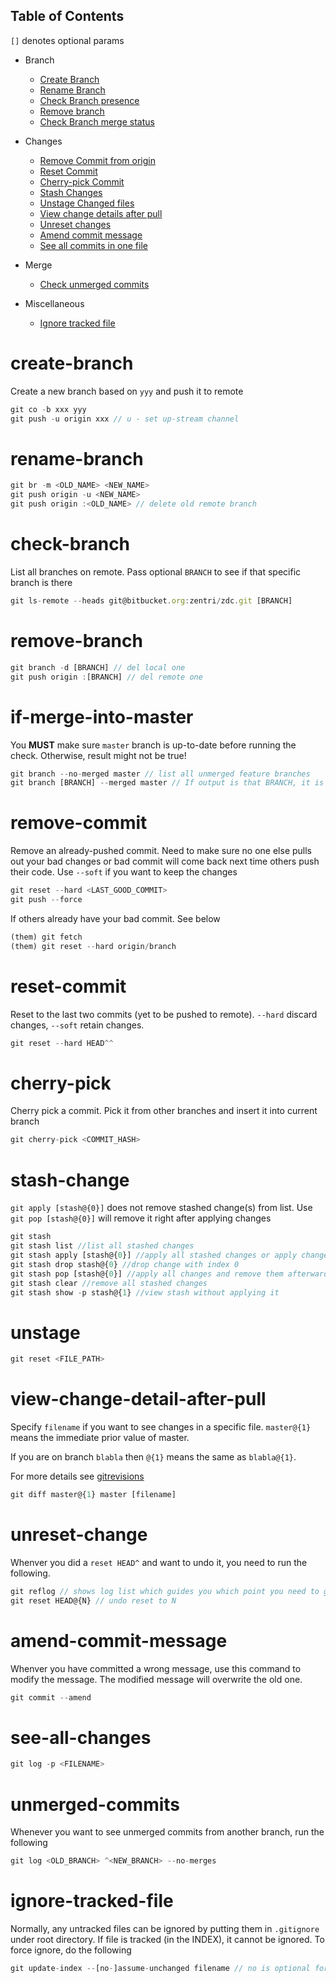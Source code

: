 ## Table of Contents

`[]` denotes optional params

* Branch
  * [Create Branch](#create-branch)
  * [Rename Branch](#rename-branch)
  * [Check Branch presence](#check-branch)
  * [Remove branch](#remove-branch)
  * [Check Branch merge status](#if-merge-into-master)
* Changes
  * [Remove Commit from origin](#remove-commit)
  * [Reset Commit](#reset-commit)
  * [Cherry-pick Commit](#cherry-pick)
  * [Stash Changes](#stash-change) 
  * [Unstage Changed files](#unstage)
  * [View change details after pull](#view-change-detail-after-pull)
  * [Unreset changes](#unreset-change)
  * [Amend commit message](#amend-commit-message)
  * [See all commits in one file](#see-all-changes)
  
* Merge
  * [Check unmerged commits](#unmerged-commits)
* Miscellaneous
  * [Ignore tracked file](#ignore-tracked-file)

# create-branch
Create a new branch based on `yyy` and push it to remote 
```Javascript
git co -b xxx yyy
git push -u origin xxx // u - set up-stream channel
```

# rename-branch
```Javascript
git br -m <OLD_NAME> <NEW_NAME>
git push origin -u <NEW_NAME>
git push origin :<OLD_NAME> // delete old remote branch
```

# check-branch
List all branches on remote. Pass optional `BRANCH` to see if that specific branch is there
```Javascript
git ls-remote --heads git@bitbucket.org:zentri/zdc.git [BRANCH]
```

# remove-branch
```javascript
git branch -d [BRANCH] // del local one
git push origin :[BRANCH] // del remote one
```

# if-merge-into-master
You **MUST** make sure `master` branch is up-to-date before running the check. Otherwise, result might not be true!
```javascript
git branch --no-merged master // list all unmerged feature branches
git branch [BRANCH] --merged master // If output is that BRANCH, it is merged or else not merged
```

# remove-commit
Remove an already-pushed commit. Need to make sure no one else pulls out your bad changes or bad commit will come back
next time others push their code. Use `--soft` if you want to keep the changes
```javascript
git reset --hard <LAST_GOOD_COMMIT>
git push --force
```

If others already have your bad commit. See below
```Javascript
(them) git fetch
(them) git reset --hard origin/branch
```

# reset-commit
Reset to the last two commits (yet to be pushed to remote). `--hard` discard changes, `--soft` retain changes.
```javascript
git reset --hard HEAD^^
```

# cherry-pick
Cherry pick a commit. Pick it from other branches and insert it into current branch
```Javascript
git cherry-pick <COMMIT_HASH>
```

# stash-change
`git apply [stash@{0}]` does not remove stashed change(s) from list. Use `git pop [stash@{0}]` will remove it right after applying changes
```Javascript
git stash
git stash list //list all stashed changes
git stash apply [stash@{0}] //apply all stashed changes or apply change with index 0
git stash drop stash@{0} //drop change with index 0
git stash pop [stash@{0}] //apply all changes and remove them afterwards
git stash clear //remove all stashed changes
git stash show -p stash@{1} //view stash without applying it
```

# unstage
```javascript 
git reset <FILE_PATH>
```

# view-change-detail-after-pull
Specify `filename` if you want to see changes in a specific file. `master@{1}` means the immediate prior value of master.

If you are on branch `blabla` then `@{1}` means the same as `blabla@{1}`.

For more details see [gitrevisions](http://schacon.github.io/git/gitrevisions.html)
```javascript
git diff master@{1} master [filename]
```

# unreset-change
Whenver you did a `reset HEAD^` and want to undo it, you need to run the following.
```javascript
git reflog // shows log list which guides you which point you need to go back to
git reset HEAD@{N} // undo reset to N
```

# amend-commit-message
Whenver you have committed a wrong message, use this command to modify the message. The modified message will overwrite the old one.
```javascript
git commit --amend
```

# see-all-changes
```javascript
git log -p <FILENAME>
```

# unmerged-commits
Whenever you want to see unmerged commits from another branch, run the following
```javascript
git log <OLD_BRANCH> ^<NEW_BRANCH> --no-merges
```

# ignore-tracked-file
Normally, any untracked files can be ignored by putting them in `.gitignore` under root directory. If file is tracked (in the INDEX), it cannot
be ignored. To force ignore, do the following
```javascript
git update-index --[no-]assume-unchanged filename // no is optional for un-assume changed
```
